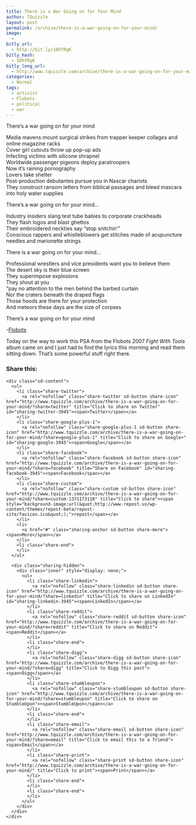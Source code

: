 ```yaml
---
title: There is a War Going on for Your Mind
author: TQuizzle
layout: post
permalink: /archive/there-is-a-war-going-on-for-your-mind/
image:
  - 
bitly_url:
  - http://bit.ly/10hfRgK
bitly_hash:
  - 10hfRgK
bitly_long_url:
  - http://www.tquizzle.com/archive/there-is-a-war-going-on-for-your-mind/
categories:
  - Normal
tags:
  - activist
  - Flobots
  - political
  - war
---
```

There&#8217;s a war going on for your mind

Media mavens mount surgical strikes from trapper keeper collages and online magazine racks  
Cover girl cutouts throw up pop-up ads  
Infecting victims with silicone shrapnel  
Worldwide passenger pigeons deploy paratroopers  
Now it&#8217;s raining pornography  
Lovers take shelter  
Post-production debutantes pursue you in Nascar chariots  
They construct ransom letters from biblical passages and bleed mascara into holy water supplies

There&#8217;s a war going on for your mind&#8230;

Industry insiders slang test tube babies to corporate crackheads  
They flash logos and blast ghettos  
Their embroidered neckties say &#8220;stop snitchin&#8217;&#8221;  
Conscious rappers and whistleblowers get stitches made of acupuncture needles and marionette strings

There is a war going on for your mind&#8230;

Professional wrestlers and vice presidents want you to believe them  
The desert sky is their blue screen  
They superimpose explosions  
They shout at you  
&#8220;pay no attention to the men behind the barbed curtain  
Nor the craters beneath the draped flags  
Those hoods are there for your protection  
And meteors these days are the size of corpses

There&#8217;s a war going on for your mind

-<a rel="nofollow" target="_blank" href="http://flobots.com/">Flobots</a>

Today on the way to work this PSA from the Flobots 2007 *Fight With Tools* album came on and I just had to find the lyrics this morning and read them sitting down. That&#8217;s some powerful stuff right there.

<div class="sharedaddy sd-sharing-enabled">
  <div class="robots-nocontent sd-block sd-social sd-social-icon-text sd-sharing">
    <h3 class="sd-title">
      Share this:
    </h3>
    
    <div class="sd-content">
      <ul>
        <li class="share-twitter">
          <a rel="nofollow" class="share-twitter sd-button share-icon" href="http://www.tquizzle.com/archive/there-is-a-war-going-on-for-your-mind/?share=twitter" title="Click to share on Twitter" id="sharing-twitter-3945"><span>Twitter</span></a>
        </li>
        <li class="share-google-plus-1">
          <a rel="nofollow" class="share-google-plus-1 sd-button share-icon" href="http://www.tquizzle.com/archive/there-is-a-war-going-on-for-your-mind/?share=google-plus-1" title="Click to share on Google+" id="sharing-google-3945"><span>Google</span></a>
        </li>
        <li class="share-facebook">
          <a rel="nofollow" class="share-facebook sd-button share-icon" href="http://www.tquizzle.com/archive/there-is-a-war-going-on-for-your-mind/?share=facebook" title="Share on Facebook" id="sharing-facebook-3945"><span>Facebook</span></a>
        </li>
        <li class="share-custom">
          <a rel="nofollow" class="share-custom sd-button share-icon" href="http://www.tquizzle.com/archive/there-is-a-war-going-on-for-your-mind/?share=custom-1371173110" title="Click to share"><span style="background-image:url(&quot;http://www.repost.us/wp-content/themes/repost-beta/repost-site/favicon.ico&quot;);">repost</span></a>
        </li>
        <li>
          <a href="#" class="sharing-anchor sd-button share-more"><span>More</span></a>
        </li>
        <li class="share-end">
        </li>
      </ul>
      
      <div class="sharing-hidden">
        <div class="inner" style="display: none;">
          <ul>
            <li class="share-linkedin">
              <a rel="nofollow" class="share-linkedin sd-button share-icon" href="http://www.tquizzle.com/archive/there-is-a-war-going-on-for-your-mind/?share=linkedin" title="Click to share on LinkedIn" id="sharing-linkedin-3945"><span>LinkedIn</span></a>
            </li>
            <li class="share-reddit">
              <a rel="nofollow" class="share-reddit sd-button share-icon" href="http://www.tquizzle.com/archive/there-is-a-war-going-on-for-your-mind/?share=reddit" title="Click to share on Reddit"><span>Reddit</span></a>
            </li>
            <li class="share-end">
            </li>
            <li class="share-digg">
              <a rel="nofollow" class="share-digg sd-button share-icon" href="http://www.tquizzle.com/archive/there-is-a-war-going-on-for-your-mind/?share=digg" title="Click to Digg this post"><span>Digg</span></a>
            </li>
            <li class="share-stumbleupon">
              <a rel="nofollow" class="share-stumbleupon sd-button share-icon" href="http://www.tquizzle.com/archive/there-is-a-war-going-on-for-your-mind/?share=stumbleupon" title="Click to share on StumbleUpon"><span>StumbleUpon</span></a>
            </li>
            <li class="share-end">
            </li>
            <li class="share-email">
              <a rel="nofollow" class="share-email sd-button share-icon" href="http://www.tquizzle.com/archive/there-is-a-war-going-on-for-your-mind/?share=email" title="Click to email this to a friend"><span>Email</span></a>
            </li>
            <li class="share-print">
              <a rel="nofollow" class="share-print sd-button share-icon" href="http://www.tquizzle.com/archive/there-is-a-war-going-on-for-your-mind/" title="Click to print"><span>Print</span></a>
            </li>
            <li class="share-end">
            </li>
            <li class="share-end">
            </li>
          </ul>
        </div>
      </div>
    </div>
  </div>
</div>
